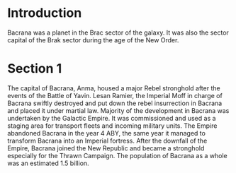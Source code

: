 # Introduction

Bacrana was a planet in the Brac sector of the galaxy.
It was also the sector capital of the Brak sector during the age of the New Order.

# Section 1

The capital of Bacrana, Anma, housed a major Rebel stronghold after the events of the Battle of Yavin.
Lesan Ramier, the Imperial Moff in charge of Bacrana swiftly destroyed and put down the rebel insurrection in Bacrana and placed it under martial law.
Majority of the development in Bacrana was undertaken by the Galactic Empire.
It was commissioned and used as a staging area for transport fleets and incoming military units.
The Empire abandoned Bacrana in the year 4 ABY, the same year it managed to transform Bacrana into an Imperial fortress.
After the downfall of the Empire, Bacrana joined the New Republic and became a stronghold especially for the Thrawn Campaign.
The population of Bacrana as a whole was an estimated 1.5 billion.
